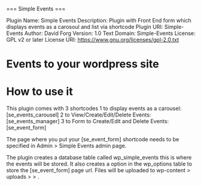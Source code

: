 === Simple Events ===

Plugin Name:  Simple Events
Description:  Plugin with Front End form which displays events as a carosoul and list via shortcode
Plugin URI:   Simple-Events
Author:       David Forg
Version:      1.0
Text Domain:  Simple-Events
License:      GPL v2 or later
License URI:  https://www.gnu.org/licenses/gpl-2.0.txt

# Events to your wordpress site

# How to use it
This plugin comes with 3 shortcodes
1 to display events as a carousel: [se_events_carousel]
2 to View/Create/Edit/Delete Events: [se_events_manager]
3 to Form to Create/Edit and Delete Events: [se_event_form]

The page where you put your [se_event_form] shortcode needs to be specified in Admin > Simple Events admin page.

The plugin creates a database table called wp_simple_events this is where the events will be stored.
It also creates a option in the wp_options table to store the [se_event_form] page url.
Files will be uploaded to wp-content > uploads > <current-year> > <current-month>.
